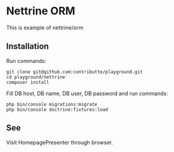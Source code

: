 # Nettrine ORM

This is example of nettrine/orm

## Installation

Run commands:
```
git clone git@github.com:contributte/playground.git
cd playground/nettrine`
composer install
```

Fill DB host, DB name, DB user, DB password and run commands:

```
php bin/console migrations:migrate
php bin/console doctrine:fixtures:load
```

## See

Visit HomepagePresenter through browser.
